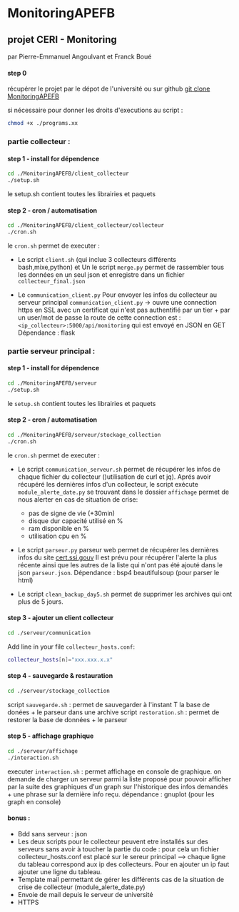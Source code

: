 ﻿# MonitoringAPEFB
## projet CERI - Monitoring

par Pierre-Emmanuel Angoulvant et Franck Boué

#### step 0
récupérer le projet par le dépot de l'université ou sur github
[git clone MonitoringAPEFB](https://github.com/fbclol/MonitoringAPEFB)

si nécessaire pour donner les droits d'executions au script :
```bash
chmod +x ./programs.xx
```

### partie collecteur :
#### step 1 - install for dépendence
```bash
cd ./MonitoringAPEFB/client_collecteur
./setup.sh
```
le setup.sh contient toutes les librairies et paquets


#### step 2 - cron / automatisation
```bash
cd ./MonitoringAPEFB/client_collecteur/collecteur
./cron.sh
```
le `cron.sh` permet de executer :
- Le script `client.sh` (qui inclue 3 collecteurs différents bash,mixe,python) et
Un le script `merge.py` permet de rassembler tous les données en un seul json
et enregistre dans un fichier `collecteur_final.json`

- Le `communication_client.py` Pour envoyer les infos du collecteur au serveur principal
`communication_client.py` -> ouvre une connection https en SSL avec un certificat qui n'est pas authentifié par un tier + par un user/mot de passe
la route de cette connection est :
`<ip_collecteur>:5000/api/monitoring` qui est envoyé en JSON en GET
Dépendance : flask



### partie serveur principal :
#### step 1 - install for dépendence
```bash
cd ./MonitoringAPEFB/serveur
./setup.sh
```
le `setup.sh` contient toutes les librairies et paquets

#### step 2 - cron / automatisation
```bash
cd ./MonitoringAPEFB/serveur/stockage_collection
./cron.sh
```
le `cron.sh` permet de executer :

- Le script `communication_serveur.sh` permet de récupérer les infos de chaque fichier du collecteur ()utilisation de curl et jq).
 Aprés avoir récupéré les dernières infos d'un collecteur, le script exécute `module_alerte_date.py` se trouvant dans le dossier `affichage`
 permet de nous alerter en cas de situation de crise:
    - pas de signe de vie (+30min)
    - disque dur capacité utilisé en %
    - ram disponible en %
    - utilisation cpu en %

- Le script `parseur.py` parseur web permet de récupérer les dernières infos du site [cert.ssi.gouv](http://www.cert.ssi.gouv.fr/)
Il est prévu pour récupérer l'alerte la plus récente ainsi que les autres de la liste qui n'ont pas été ajouté dans le json `parseur.json`.
Dépendance : bsp4 beautifulsoup (pour parser le html)

- Le script `clean_backup_day5.sh` permet de supprimer les archives qui ont plus de 5 jours.

#### step 3 - ajouter un client collecteur
```bash
cd ./serveur/communication
```
Add line in your file `collecteur_hosts.conf`:
```bash
collecteur_hosts[n]="xxx.xxx.x.x"
```

#### step 4 - sauvegarde & restauration

```bash
cd ./serveur/stockage_collection
```

script `sauvegarde.sh` : permet de sauvegarder à l'instant T la base de donées + le parseur dans une archive
script `restoration.sh` : permet de restorer la base de données + le parseur


#### step 5 - affichage graphique
```bash
cd ./serveur/affichage
./interaction.sh
```

executer `interaction.sh` : permet affichage en console de graphique.
on demande de charger un serveur parmi la liste proposé pour pouvoir afficher par la suite des graphiques
d'un graph sur l'historique des infos demandés + une phrase sur la dernière info reçu.
dépendance : gnuplot (pour les graph en console)






#### bonus :
- Bdd sans serveur : json
- Les deux scripts pour le collecteur peuvent etre installés sur des serveurs sans avoir à toucher la partie du code :
pour cela un fichier collecteur_hosts.conf est placé sur le sereur principal --> chaque ligne du tableau correspond aux ip des collecteurs. Pour en ajouter un ip faut ajouter une ligne du tableau.
- Template mail permettant de gérer les différents cas de la situation de crise de collecteur (module_alerte_date.py)
- Envoie de mail depuis le serveur de université
- HTTPS

